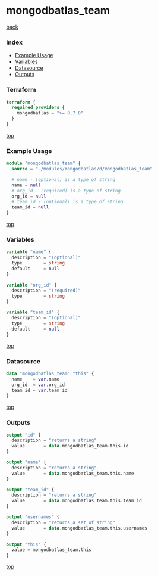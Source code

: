 # mongodbatlas_team

[back](../mongodbatlas.md)

### Index

- [Example Usage](#example-usage)
- [Variables](#variables)
- [Datasource](#datasource)
- [Outputs](#outputs)

### Terraform

```terraform
terraform {
  required_providers {
    mongodbatlas = ">= 0.7.0"
  }
}
```

[top](#index)

### Example Usage

```terraform
module "mongodbatlas_team" {
  source = "./modules/mongodbatlas/d/mongodbatlas_team"

  # name - (optional) is a type of string
  name = null
  # org_id - (required) is a type of string
  org_id = null
  # team_id - (optional) is a type of string
  team_id = null
}
```

[top](#index)

### Variables

```terraform
variable "name" {
  description = "(optional)"
  type        = string
  default     = null
}

variable "org_id" {
  description = "(required)"
  type        = string
}

variable "team_id" {
  description = "(optional)"
  type        = string
  default     = null
}
```

[top](#index)

### Datasource

```terraform
data "mongodbatlas_team" "this" {
  name    = var.name
  org_id  = var.org_id
  team_id = var.team_id
}
```

[top](#index)

### Outputs

```terraform
output "id" {
  description = "returns a string"
  value       = data.mongodbatlas_team.this.id
}

output "name" {
  description = "returns a string"
  value       = data.mongodbatlas_team.this.name
}

output "team_id" {
  description = "returns a string"
  value       = data.mongodbatlas_team.this.team_id
}

output "usernames" {
  description = "returns a set of string"
  value       = data.mongodbatlas_team.this.usernames
}

output "this" {
  value = mongodbatlas_team.this
}
```

[top](#index)